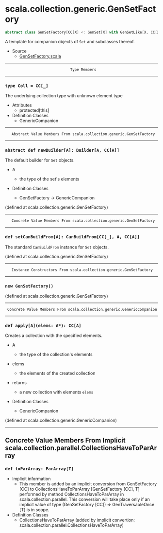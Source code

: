
#                    scala.collection.generic.GenSetFactory                    #

```scala
abstract class GenSetFactory[CC[X] <: GenSet[X] with GenSetLike[X, CC[X]]] extends GenericCompanion[CC]
```

A template for companion objects of `Set` and subclasses thereof.

* Source
  * [GenSetFactory.scala](https://github.com/scala/scala/tree/6d09a1ba5f/src/library/scala/collection/generic/GenSetFactory.scala#L1)


--------------------------------------------------------------------------------
                                  Type Members
--------------------------------------------------------------------------------


### `type Coll = CC[_]`                                                      ###

The underlying collection type with unknown element type

* Attributes
  * protected[this]
* Definition Classes
  * GenericCompanion


--------------------------------------------------------------------------------
       Abstract Value Members From scala.collection.generic.GenSetFactory
--------------------------------------------------------------------------------


### `abstract def newBuilder[A]: Builder[A, CC[A]]`                          ###

The default builder for `Set` objects.

* A
  * the type of the set's elements

* Definition Classes
  * GenSetFactory → GenericCompanion

(defined at scala.collection.generic.GenSetFactory)


--------------------------------------------------------------------------------
       Concrete Value Members From scala.collection.generic.GenSetFactory
--------------------------------------------------------------------------------


### `def setCanBuildFrom[A]: CanBuildFrom[CC[_], A, CC[A]]`                  ###

The standard `CanBuildFrom` instance for `Set` objects.

(defined at scala.collection.generic.GenSetFactory)


--------------------------------------------------------------------------------
       Instance Constructors From scala.collection.generic.GenSetFactory
--------------------------------------------------------------------------------


### `new GenSetFactory()`                                                    ###

(defined at scala.collection.generic.GenSetFactory)


--------------------------------------------------------------------------------
     Concrete Value Members From scala.collection.generic.GenericCompanion
--------------------------------------------------------------------------------


### `def apply[A](elems: A*): CC[A]`                                         ###

Creates a collection with the specified elements.

* A
  * the type of the collection's elements
* elems
  * the elements of the created collection
* returns
  * a new collection with elements `elems`

* Definition Classes
  * GenericCompanion

(defined at scala.collection.generic.GenericCompanion)


--------------------------------------------------------------------------------
Concrete Value Members From Implicit scala.collection.parallel.CollectionsHaveToParArray
--------------------------------------------------------------------------------


### `def toParArray: ParArray[T]`                                            ###

* Implicit information
  * This member is added by an implicit conversion from GenSetFactory [CC] to
    CollectionsHaveToParArray [GenSetFactory [CC], T] performed by method
    CollectionsHaveToParArray in scala.collection.parallel. This conversion will
    take place only if an implicit value of type (GenSetFactory [CC]) ⇒
    GenTraversableOnce [T] is in scope.
* Definition Classes
  * CollectionsHaveToParArray
(added by implicit convertion: scala.collection.parallel.CollectionsHaveToParArray)

